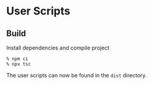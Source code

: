 # User Scripts

## Build

Install dependencies and compile project

    % npm ci
    % npx tsc

The user scripts can now be found in the `dist` directory.
